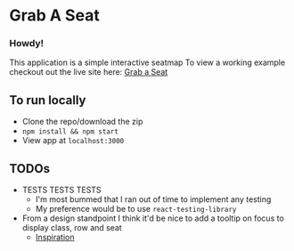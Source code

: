 # Grab A Seat

### Howdy!

This application is a simple interactive seatmap
To view a working example checkout out the live site here: [Grab a Seat](https://stpcollabr8nlstn.github.io/grab-a-seat/)

## To run locally

- Clone the repo/download the zip
- `npm install && npm start`
- View app at `localhost:3000`

## TODOs

- TESTS TESTS TESTS
  - I'm most bummed that I ran out of time to implement any testing
  - My preference would be to use `react-testing-library`
- From a design standpoint I think it'd be nice to add a tooltip on focus to display class, row and seat
  - [Inspiration](https://medium.com/ux-tank/simplifying-mobile-airline-seat-map-using-ux-35704bf03f6f)
